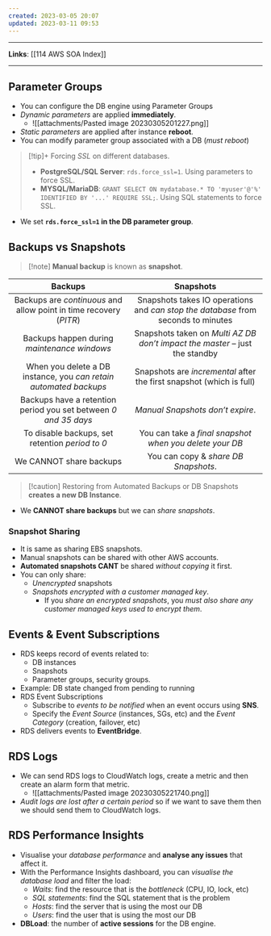 ```yaml
---
created: 2023-03-05 20:07
updated: 2023-03-11 09:53
---
```

---
**Links**: [[114 AWS SOA Index]]

---
## Parameter Groups
- You can configure the DB engine using Parameter Groups
- *Dynamic parameters* are applied **immediately**.
	- ![[attachments/Pasted image 20230305201227.png]]
- *Static parameters* are applied after instance **reboot**.
- You can modify parameter group associated with a DB (*must reboot*)

> [!tip]+ Forcing *SSL* on different databases.
> - **PostgreSQL/SQL Server**: `rds.force_ssl=1`. Using parameters to force SSL.
> - **MYSQL/MariaDB**: `GRANT SELECT ON mydatabase.* TO 'myuser'@'%' IDENTIFIED BY '...' REQUIRE SSL;`. Using SQL statements to force SSL.

- We set **`rds.force_ssl=1` in the DB parameter group**.

## Backups vs Snapshots
> [!note] **Manual backup** is known as **snapshot**.

|                              Backups                               |                                     Snapshots                                     |
|:------------------------------------------------------------------:|:---------------------------------------------------------------------------------:|
| Backups are *continuous* and allow point in time recovery (*PITR*) | Snapshots takes IO operations and *can stop the database* from seconds to minutes |
|            Backups happen during *maintenance windows*             |    Snapshots taken on *Multi AZ DB don’t impact the master* – just the standby    |
| When you delete a DB instance, you *can retain automated backups*  |       Snapshots are *incremental* after the first snapshot (which is full)        |
|  Backups have a retention period you set between *0 and 35 days*   |                         *Manual Snapshots don’t expire*.                          |
|          To disable backups, set retention *period to 0*           |              You can take a *final snapshot when you delete your DB*              |
|                      We CANNOT share backups                       |                       You can copy & *share DB Snapshots*.                        |

> [!caution] Restoring from Automated Backups or DB Snapshots **creates a new DB Instance**.

- We **CANNOT share backups** but we can *share snapshots*.

### Snapshot Sharing
- It is same as sharing EBS snapshots.
- Manual snapshots can be shared with other AWS accounts.
- **Automated snapshots CANT** be shared *without copying* it first.
- You can only share:
	- *Unencrypted* snapshots 
	- *Snapshots encrypted with a customer managed key*.
		- If you *share an encrypted snapshots*, you *must also share any customer managed keys used to encrypt them*.

## Events & Event Subscriptions
- RDS keeps record of events related to:
	- DB instances
	- Snapshots
	- Parameter groups, security groups.
- Example: DB state changed from pending to running
- RDS Event Subscriptions
	- Subscribe to *events to be notified* when an event occurs using **SNS**.
	- Specify the *Event Source* (instances, SGs, etc) and the *Event Category* (creation, failover, etc)
- RDS delivers events to **EventBridge**.

## RDS Logs
- We can send RDS logs to CloudWatch logs, create a metric and then create an alarm form that metric.
	- ![[attachments/Pasted image 20230305221740.png]]
- *Audit logs are lost after a certain period* so if we want to save them then we should send them to CloudWatch logs.

## RDS Performance Insights
- Visualise your *database performance* and **analyse any issues** that affect it.
- With the Performance Insights dashboard, you can *visualise the database load* and filter the load:
	- *Waits*: find the resource that is the *bottleneck* (CPU, IO, lock, etc)
	- *SQL statements*: find the SQL statement that is the problem
	- *Hosts*: find the server that is using the most our DB
	- *Users*: find the user that is using the most our DB
- **DBLoad**: the number of **active sessions** for the DB engine.